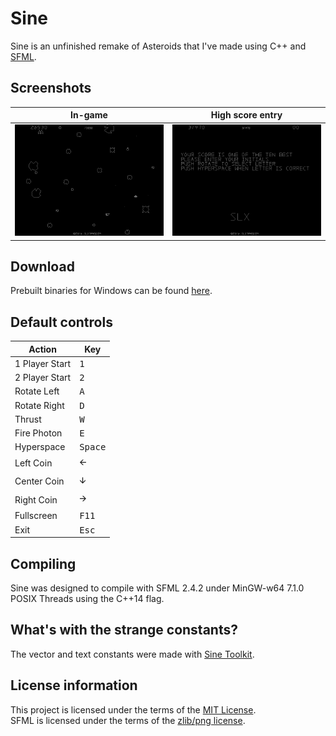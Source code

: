 # Sine

Sine is an unfinished remake of Asteroids that I've made using C++ and [SFML](https://github.com/SFML/SFML).

## Screenshots

| In-game                                                | High score entry                                                                                |
|--------------------------------------------------------|-------------------------------------------------------------------------------------------------|
| ![Firing at some asteroids in Sine](Media/In-game.png) | ![Entering initials on the high score screen after beating a score](Media/High-score-entry.png) |

## Download

Prebuilt binaries for Windows can be found [here](https://github.com/slx7R4GDZM/Sine/releases).

## Default controls

| Action         | Key              |
|----------------|------------------|
| 1 Player Start | <kbd>1</kbd>     |
| 2 Player Start | <kbd>2</kbd>     |
| Rotate Left    | <kbd>A</kbd>     |
| Rotate Right   | <kbd>D</kbd>     |
| Thrust         | <kbd>W</kbd>     |
| Fire Photon    | <kbd>E</kbd>     |
| Hyperspace     | <kbd>Space</kbd> |
| Left Coin      | <kbd>🡨</kbd>     |
| Center Coin    | <kbd>🡫</kbd>     |
| Right Coin     | <kbd>🡪</kbd>     |
| Fullscreen     | <kbd>F11</kbd>   |
| Exit           | <kbd>Esc</kbd>   |

## Compiling

Sine was designed to compile with SFML 2.4.2 under MinGW-w64 7.1.0 POSIX Threads using the C++14 flag.

## What's with the strange constants?

The vector and text constants were made with [Sine Toolkit](https://github.com/slx7R4GDZM/Sine-Toolkit).

## License information

This project is licensed under the terms of the [MIT License](License.txt).\
SFML is licensed under the terms of the [zlib/png license](https://www.sfml-dev.org/license.php).

